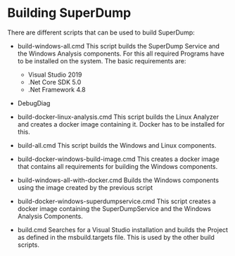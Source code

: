 Building SuperDump
==================
There are different scripts that can be used to build SuperDump:
 * build-windows-all.cmd
   This script builds the SuperDump Service and the Windows Analysis components. For this all required Programs have to be installed on the system. 
   The basic requirements are:
	* Visual Studio 2019
	* .Net Core SDK 5.0
	* .Net Framework 4.8
  * DebugDiag

 * build-docker-linux-analysis.cmd
   This script builds the Linux Analyzer and creates a docker image containing it. Docker has to be installed for this.

 * build-all.cmd
   This script builds the Windows and Linux components.

 * build-docker-windows-build-image.cmd
   This creates a docker image that contains all requirements for building the Windows components.

 * build-windows-all-with-docker.cmd
   Builds the Windows components using the image created by the previous script

 * build-docker-windows-superdumpservice.cmd
   This script creates a docker image containing the SuperDumpService and the Windows Analysis Components.

 * build.cmd
   Searches for a Visual Studio installation and builds the Project as defined in the msbuild.targets file.
   This is used by the other build scripts.